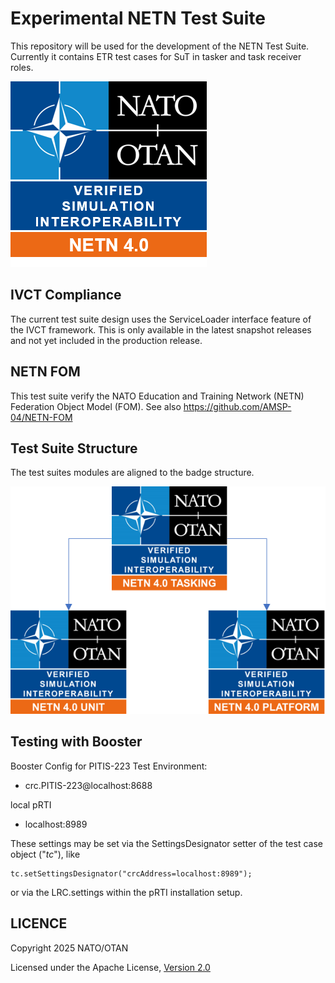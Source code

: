# Experimental NETN Test Suite

This repository will be used for the development of the NETN Test Suite. Currently it contains ETR test cases for SuT in tasker and task receiver roles.

![NETN Badge](docs/src/NETN-4.0.png)

## IVCT Compliance

The current test suite design uses the ServiceLoader interface feature of the IVCT framework. This is only available in the latest snapshot releases and not yet included in the production release. 

## NETN FOM

This test suite verify the NATO Education and Training Network (NETN) Federation Object Model (FOM). 
See also https://github.com/AMSP-04/NETN-FOM

## Test Suite Structure

The test suites modules are aligned to the badge structure. 

![Badges](docs/src/badge-dependencies.png)

## Testing with Booster

Booster Config for PITIS-223 Test Environment:
- crc.PITIS-223@localhost:8688

local pRTI
- localhost:8989

These settings may be set via the SettingsDesignator setter of the test case object ("_tc_"), like 

    tc.setSettingsDesignator("crcAddress=localhost:8989");

or via the LRC.settings within the pRTI installation setup.

## LICENCE

Copyright 2025 NATO/OTAN

Licensed under the Apache License, [Version 2.0](http://www.apache.org/licenses/LICENSE-2.0)

